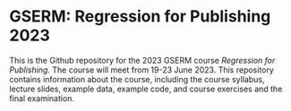 # GSERM: Regression for Publishing 2023

This is the Github repository for the 2023 GSERM course *Regression for Publishing*. The course will meet from 19-23 June 2023. This repository contains information about the course, including the course syllabus, lecture slides, example data, example code, and course exercises and the final examination.
